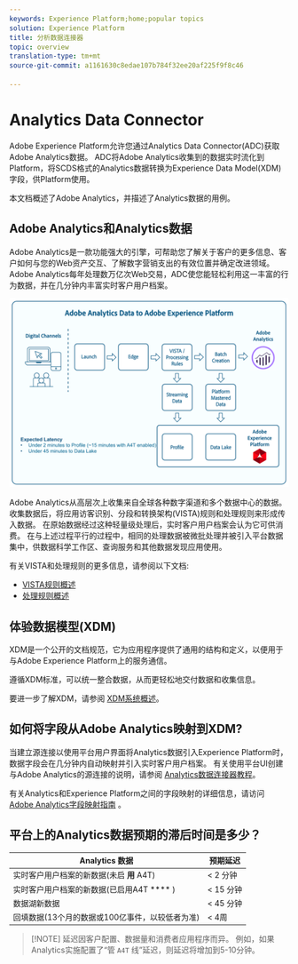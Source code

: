 ```yaml
---
keywords: Experience Platform;home;popular topics
solution: Experience Platform
title: 分析数据连接器
topic: overview
translation-type: tm+mt
source-git-commit: a1161630c8edae107b784f32ee20af225f9f8c46

---
```



# Analytics Data Connector

Adobe Experience Platform允许您通过Analytics Data Connector(ADC)获取Adobe Analytics数据。 ADC将Adobe Analytics收集到的数据实时流化到Platform，将SCDS格式的Analytics数据转换为Experience Data Model(XDM)字段，供Platform使用。

本文档概述了Adobe Analytics，并描述了Analytics数据的用例。

## Adobe Analytics和Analytics数据

Adobe Analytics是一款功能强大的引擎，可帮助您了解关于客户的更多信息、客户如何与您的Web资产交互、了解数字营销支出的有效位置并确定改进领域。 Adobe Analytics每年处理数万亿次Web交易，ADC使您能轻松利用这一丰富的行为数据，并在几分钟内丰富实时客户用户档案。

![](./images/analytics-data-experience-platform.png)

Adobe Analytics从高层次上收集来自全球各种数字渠道和多个数据中心的数据。 收集数据后，将应用访客识别、分段和转换架构(VISTA)规则和处理规则来形成传入数据。 在原始数据经过这种轻量级处理后，实时客户用户档案会认为它可供消费。 在与上述过程平行的过程中，相同的处理数据被微批处理并被引入平台数据集中，供数据科学工作区、查询服务和其他数据发现应用使用。

有关VISTA和处理规则的更多信息，请参阅以下文档:
* [VISTA规则概述](https://marketing.adobe.com/resources/help/zh_CN/reference/VISTA.html)
* [处理规则概述](https://docs.adobe.com/content/help/zh-Hans/analytics/admin/admin-tools/processing-rules/processing-rules.html)

## 体验数据模型(XDM)

XDM是一个公开的文档规范，它为应用程序提供了通用的结构和定义，以便用于与Adobe Experience Platform上的服务通信。

遵循XDM标准，可以统一整合数据，从而更轻松地交付数据和收集信息。

要进一步了解XDM，请参阅 [XDM系统概述](../../../xdm/home.md)。

## 如何将字段从Adobe Analytics映射到XDM?

当建立源连接以使用平台用户界面将Analytics数据引入Experience Platform时，数据字段会在几分钟内自动映射并引入实时客户用户档案。 有关使用平台UI创建与Adobe Analytics的源连接的说明，请参阅 [Analytics数据连接器教程](../../tutorials/ui/create/adobe-applications/analytics.md)。

有关Analytics和Experience Platform之间的字段映射的详细信息，请访问 [Adobe Analytics字段映射指南](./analytics-mapping.md) 。

## 平台上的Analytics数据预期的滞后时间是多少？

| Analytics 数据 | 预期延迟 |
| -------------- | ---------------- |
| 实时客户用户档案的新数据(未启 **用** A4T) | &lt; 2 分钟 |
| 实时客户用户档案的新数据(已启用A4T **** ) | &lt; 15 分钟 |
| 数据湖新数据 | &lt; 45 分钟 |
| 回填数据(13个月的数据或100亿事件，以较低者为准) | &lt; 4周 |

>[!NOTE] 延迟因客户配置、数据量和消费者应用程序而异。 例如，如果Analytics实施配置了“管 `A4T` 线”延迟，则延迟将增加到5-10分钟。